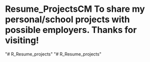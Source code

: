 # Resume_ProjectsCM To share my personal/school projects with possible employers. Thanks for visiting!
"# R_Resume_projects" 
"# R_Resume_projects" 
